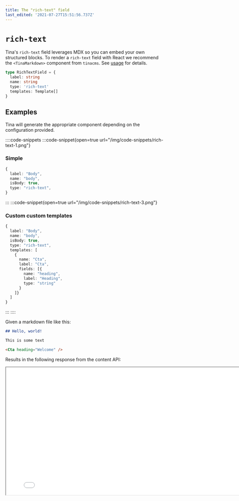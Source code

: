 ```yaml
---
title: The "rich-text" field
last_edited: '2021-07-27T15:51:56.737Z'
---
```


# `rich-text`

Tina's `rich-text` field leverages MDX so you can embed your own structured blocks. To render
a `rich-text` field with React we recommend the `<TinaMarkdown>` component from `tinacms`. See [usage](#usage)
for details.

```ts
type RichTextField = {
  label: string
  name: string
  type: 'rich-text'
  templates: Template[]
}
```

## Examples

Tina will generate the appropriate component depending on the
configuration provided.

::::code-snippets
:::code-snippet{open=true url="/img/code-snippets/rich-text-1.png"}

### Simple

```ts
{
  label: "Body",
  name: "body",
  isBody: true,
  type: "rich-text",
}
```

:::
:::code-snippet{open=true url="/img/code-snippets/rich-text-3.png"}

### Custom custom templates

```ts
{
  label: "Body",
  name: "body",
  isBody: true,
  type: "rich-text",
  templates: [
    {
      name: "Cta",
      label: "Cta",
      fields: [{
        name: "heading",
        label: "Heading",
        type: "string"
      }
    ]}
  ]
}
```

:::
::::

Given a markdown file like this:

```md
## Hello, world!

This is some text

<Cta heading="Welcome" />
```

Results in the following response from the content API:

<iframe loading="lazy" src="/api/graphiql/?query=%7B%0A%20%20post(relativePath%3A%20%22voteForPedro.json%22)%20%7B%0A%20%20%20%20body%0A%20%20%7D%0A%7D%0A" width="800" height="400" />

## Using `TinaMarkdown`

The `<TinaMarkdown>` component allows you to control how each element
is rendered. You _must_ provide a component for each template registered
in the `templates` property of your field definition. Note that you can also
control rendering of built-in elements like `<h1>, <a>, <img>`

```ts
type TinaMarkdown = ({
  // The rich-text data returned from the content API
  content: TinaMarkdownContent
  /**
   * Any templates provided in the rich-text field.
   * Optionally, most elements (ex. <a>) can also
   * be overridden
   */
  components?: Components<{}>
}) => JSX.Element
```

```ts
import { TinaMarkdown } from 'tinacms/dist/rich-text'

// The `props` here are based off our custom "Cta" MDX component
const Cta = (props) => {
  return <h2>{props.heading}</h2>
}

export default function MyPage(props) {
  return (
    <div>
      <h1>{props.data.post.title}</h1>
      <TinaMarkdown components={{ Cta }} content={props.data.post.body} />
    </div>
  )
}
```

---

## Caveats

Since markdown and MDX are traditionally handled through some sort of build
step, Tina's approach adds some constraints to make things work as expected.
[Read more](/docs/editing/markdown/) about Tina's approach to handling markdown
and MDX.

### All content must be _serializable_

When we say serializable, we mean that they must not be JavaScript expressions that would need to be executed at any point.

- No support for `import`/`export`
- No support for JavaScript expressions (eg. `const a = 2`, `console.log("Hello")`)

For example:

```md
## Today is {new Date().toLocaleString()}
```

This expression will be ignored, instead register a "Date" `template`:

```md
## Today is <Date />
```

Then you can create a `Date` component which returns `new Date().toLocaleString()` under the hood.

### All JSX must be registered as a `template`

In the above example, if you failed to add the `Cta` _template_ in your schema definition, the JSX element
will be treated as html

---

## Handling markdown

Since markdown is an open-format Tina does its best to handle the most common syntax's, but in some scenarios Tina will ignore or automatically alter content:

### Unsupported elements

While most markdown features are supported out of the box, Tina will ignore elements that it cannot handle. We _do not_ expect to support the full [CommonMark](https://commonmark.org/) and
[Github Flavored Markdown](https://github.github.com/gfm/) specs. Be sure to voice your support for various rich-text features by reaching out through one of our [community channels](/community/)!

- Footnotes
- Code blocks via indentation (use ` ``` ` instead)
- Strikethrough

### Automatic transforms

For some elements, Tina will automatically transform the values:

**Bold and italic marks**:

```
__Hello__
```

Will be transformed to:

```
**Hello**
```

**Line items**:

```
- Item 1
```

Will be transformed to:

```
* Item 1
```

**Deeply-nested blockquotes and code blocks**:

Some of the more complex nesting patterns you can do with markdown are not supported

```
* > My blockquote
```

Will be transformed to:

```
* My blockquote
```

## Markdown tables

<div class="short-code-warning">
  <div>
    <p>This is an experimental feature, and the API is subject to change. Have any thoughts? Let us know in the chat, or through one of our <a href="/community/">community channels</a></p>
  </div>

  <svg stroke="currentColor" fill="currentColor" stroke-width="0" viewBox="0 0 512 512" height="1em" width="1em" xmlns="http://www.w3.org/2000/svg">
    <path d="M32 464h448L256 48 32 464zm248-64h-48v-48h48v48zm0-80h-48v-96h48v96z" />
  </svg>
</div>

Tables are supported through a custom template which is exported from `tinacms`. To use it, import it and provide it as a `template` for your `rich-text` field:

```ts
import { tinaTableTemplate } from 'tinacms'

{
  type: 'rich-text',
  label: 'Body',
  name: '_body',
  templates: [
    tinaTableTemplate,
  ]
}
```

Render it with the `table` component in `<TinaMarkdown>`. Note that the table cell's `value` is a rich-text element so should be rendered with a nested `<TinaMarkdown>` component:

```tsx

const MyTable = props => <table>
  {props.tableRows.map((tableRow) => (
    <tr>
      {tableRow.tableCells.map((tableCell) => (
        <td>
          <TinaMarkdown content={tableCell.value} />
        </td>
      ))}
    </tr>
  ))}
</table>

<TinaMarkdown components={{ table: (props) => <MyTable {...props} /> }} />
```

## Custom shortcode syntax

<div class="short-code-warning">
  <div>
    <p>This is an experimental feature, and the API is subject to change. Have any thoughts? Let us know in the chat, or through one of our <a href="/community/">community channels</a></p>
  </div>

  <svg stroke="currentColor" fill="currentColor" stroke-width="0" viewBox="0 0 512 512" height="1em" width="1em" xmlns="http://www.w3.org/2000/svg">
    <path d="M32 464h448L256 48 32 464zm248-64h-48v-48h48v48zm0-80h-48v-96h48v96z" />
  </svg>
</div>

If you have some custom shortcode logic in your markdown, you can specify it in the `templates` property and Tina will handle it as if it were a `jsx` element:

The following snippet would throw an error while parsing since Tina doesn't know what to do with `{{}}`:

```markdown
{{ WarningCallout content="This is an experimental feature, and the API is subject to change. Have any thoughts? Let us know in the chat, or through one of our [community channels](/community/)!" }}
```

But you can tell Tina how to handle it with a `template`:

```ts
{
  collections: [
    {
      // ...
      fields: [
        {
          type: 'rich-text',
          name: 'body',
          templates: [
            {
              name: 'WarningCallout',
              label: 'WarningCallout',
              match: {
                start: '{{',
                end: '}}',
              },
              fields: [
                {
                  name: 'content',
                  label: 'Content',
                  type: 'string',
                  required: true,
                  ui: {
                    component: 'textarea',
                  },
                },
              ],
            },
          ],
        },
      ],
    },
  ]
}
```

### Raw strings in shortcodes

Certain frameworks support shortcodes with Raw string values:

```
{{<  myshortcode "This is some raw text" >}}
```

This is supported in Tina with the special `_value` field.

```ts
fields: [
  {
    type: 'rich-text',
    name: 'body',
    templates: [
      {
        name: 'myshortcode',
        label: 'myshortcode',
        match: {
          start: '{{',
          end: '}}',
        },
        fields: [
          {
            name: '_value',
            label: 'value',
            type: 'string',
            required: true,
          },
        ],
      },
    ],
  },
]
```

### Nesting content in a shortcode.

Shortcodes can provide a `children` field, which allows content to be nested within a shortcode.

```md
{{% shortcode %}}
What up!
{{% /shortcode %}}
```

Your field template definition would look something like:

```javascript
{
  name: "pull_quote2",
  label: "pull_quote2",
  match: {
    name: "pull-quote",
    start: "{{%",
    end: "%}}"
  },
  fields: [
    {
      name: "children",
      type: "rich-text"
    }
  ]
}
```

> Note: the children type currently needs to be of type: \`rich-text\`.

### Using shortcode names with dashes.

Sometimes your shortcode will contain characters that aren't supported in Tina's content modelling

```md
{{% my-shortcode %}}
```

You can supply a `name` on the `match` object to handle this.

```ts
fields: [
  {
    type: 'rich-text',
    name: 'body',
    templates: [
      {
        name: 'myshortcode',
        label: 'myshortcode',
        match: {
          start: '{{',
          end: '}}',
          name: 'my-shortcode',
        },
        // ...
      },
    ],
  },
]
```

## Other notes

### Full Spec

The full Tina MDX spec can be found [here](https://github.com/tinacms/tinacms/blob/main/packages/%40tinacms/mdx/spec.md 'TinaCMS MDX Spec')

### Default values

If setting a default value for a rich-text field, you must provide the document AST. See [example here](/docs/schema/#default-value-for-rich-text)
